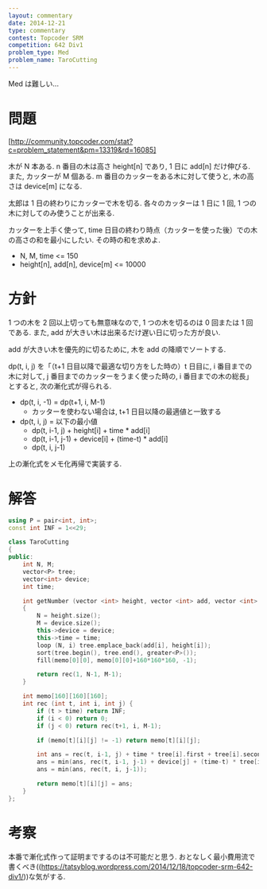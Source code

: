```yaml
---
layout: commentary
date: 2014-12-21
type: commentary
contest: Topcoder SRM
competition: 642 Div1
problem_type: Med
problem_name: TaroCutting
---
```


Med は難しい...

# 問題

[http://community.topcoder.com/stat?c=problem_statement&pm=13319&rd=16085]

木が N 本ある. n 番目の木は高さ height[n] であり, 1 日に add[n] だけ伸びる. また, カッターが M 個ある. m 番目のカッターをある木に対して使うと, 木の高さは device[m] になる.

太郎は 1 日の終わりにカッターで木を切る. 各々のカッターは 1 日に 1 回, 1 つの木に対してのみ使うことが出来る.

カッターを上手く使って, time 日目の終わり時点（カッターを使った後）での木の高さの和を最小にしたい. その時の和を求めよ.

- N, M, time <= 150
- height[n], add[n], device[m] <= 10000

# 方針

1 つの木を 2 回以上切っても無意味なので, 1 つの木を切るのは 0 回または 1 回である. また, add が大きい木は出来るだけ遅い日に切った方が良い.

add が大きい木を優先的に切るために, 木を add の降順でソートする.

dp(t, i, j) を「（t+1 日目以降で最適な切り方をした時の）t 日目に, i 番目までの木に対して, j 番目までのカッターをうまく使った時の, i 番目までの木の総長」とすると, 次の漸化式が得られる.

- dp(t, i, -1) = dp(t+1, i, M-1)
    - カッターを使わない場合は, t+1 日目以降の最適値と一致する
- dp(t, i, j) = 以下の最小値
    - dp(t, i-1, j) + height[i] + time * add[i]
    - dp(t, i-1, j-1) + device[i] + (time-t) * add[i]
    - dp(t, i, j-1)

上の漸化式をメモ化再帰で実装する.

# 解答

```cpp
using P = pair<int, int>;
const int INF = 1<<29;

class TaroCutting
{
public:
    int N, M;
    vector<P> tree;
    vector<int> device;
    int time;

    int getNumber (vector <int> height, vector <int> add, vector <int> device, int time)
    {
        N = height.size();
        M = device.size();
        this->device = device;
        this->time = time;
        loop (N, i) tree.emplace_back(add[i], height[i]);
        sort(tree.begin(), tree.end(), greater<P>());
        fill(memo[0][0], memo[0][0]+160*160*160, -1);

        return rec(1, N-1, M-1);
    }

    int memo[160][160][160];
    int rec (int t, int i, int j) {
        if (t > time) return INF;
        if (i < 0) return 0;
        if (j < 0) return rec(t+1, i, M-1);

        if (memo[t][i][j] != -1) return memo[t][i][j];

        int ans = rec(t, i-1, j) + time * tree[i].first + tree[i].second;
        ans = min(ans, rec(t, i-1, j-1) + device[j] + (time-t) * tree[i].first);
        ans = min(ans, rec(t, i, j-1));

        return memo[t][i][j] = ans;
    }
};
```

# 考察

本番で漸化式作って証明までするのは不可能だと思う. おとなしく最小費用流で書くべき((https://tatsyblog.wordpress.com/2014/12/18/topcoder-srm-642-div1/))な気がする.

